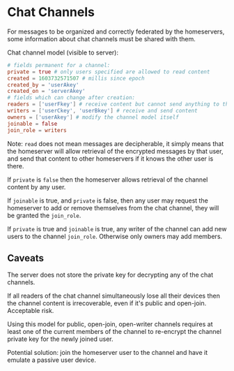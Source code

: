 
# Chat Channels

For messages to be organized and correctly federated by the homeservers, some information about chat channels must be shared with them.

Chat channel model (visible to server):

```toml
# fields permanent for a channel:
private = true # only users specified are allowed to read content
created = 1603732571507 # millis since epoch
created_by = 'userAkey'
created_on = 'serverAkey'
# fields which can change after creation:
readers = ['userFkey'] # receive content but cannot send anything to the channel (sends rejected by homeserver)
writers = ['userCkey', 'userBkey'] # receive and send content
owners = ['userAkey'] # modify the channel model itself
joinable = false
join_role = writers
```

Note: `read` does not mean messages are decipherable, it simply means that the homeserver will allow retrieval of the encrypted messages by that user, and send that content to other homeservers if it knows the other user is there.

If `private` is `false` then the homeserver allows retrieval of the channel content by any user.

If `joinable` is true, and `private` is false, then any user may request the homeserver to add or remove themselves from the chat channel, they will be granted the `join_role`.

If `private` is true and `joinable` is true, any writer of the channel can add new users to the channel `join_role`. Otherwise only owners may add members.

## Caveats

The server does not store the private key for decrypting any of the chat channels.

If all readers of the chat channel simultaneously lose all their devices then the channel content is irrecoverable, even if it's public and open-join. Acceptable risk.

Using this model for public, open-join, open-writer channels requires at least one of the current members of the channel to re-encrypt the channel private key for the newly joined user.

Potential solution: join the homeserver user to the channel and have it emulate a passive user device.
